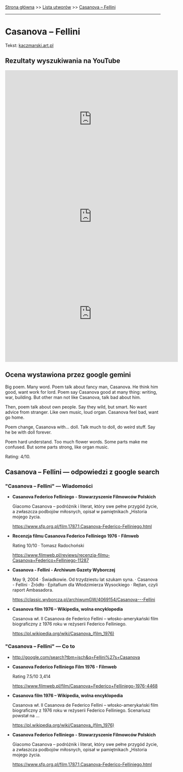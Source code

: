 [Strona główna](../index.md) >> [Lista utworów](../list.md) >> [Casanova – Fellini](89.md)

---

# Casanova – Fellini

Tekst: [kaczmarski.art.pl](https://www.kaczmarski.art.pl/tworczosc/wiersze/casanova-fellini/)

## Rezultaty wyszukiwania na YouTube

<iframe width="560" height="315" src="https://www.youtube.com/embed/sVNbY624Cmg?si=IdontcarewhotheIRSsendsImnotpayingtaxes" title="YouTube video player" frameborder="0" allow="accelerometer; autoplay; clipboard-write; encrypted-media; gyroscope; picture-in-picture; web-share" referrerpolicy="strict-origin-when-cross-origin" allowfullscreen></iframe>

<iframe width="560" height="315" src="https://www.youtube.com/embed/ct54fowCLh4?si=IdontcarewhotheIRSsendsImnotpayingtaxes" title="YouTube video player" frameborder="0" allow="accelerometer; autoplay; clipboard-write; encrypted-media; gyroscope; picture-in-picture; web-share" referrerpolicy="strict-origin-when-cross-origin" allowfullscreen></iframe>

<iframe width="560" height="315" src="https://www.youtube.com/embed/8bwdoEeQ7co?si=IdontcarewhotheIRSsendsImnotpayingtaxes" title="YouTube video player" frameborder="0" allow="accelerometer; autoplay; clipboard-write; encrypted-media; gyroscope; picture-in-picture; web-share" referrerpolicy="strict-origin-when-cross-origin" allowfullscreen></iframe>

## Ocena wystawiona przez google gemini

Big poem. Many word. Poem talk about fancy man, Casanova. He think him good, want work for lord. Poem say Casanova good at many thing: writing, war, building. But other man not like Casanova, talk bad about him. 

Then, poem talk about own people. Say they wild, but smart. No want advice from stranger. Like own music, loud organ. Casanova feel bad, want go home.

Poem change, Casanova with... doll. Talk much to doll, do weird stuff. Say he be with doll forever.

Poem hard understand. Too much flower words. Some parts make me confused. But some parts strong, like organ music.

Rating: 4/10.


## Casanova – Fellini — odpowiedzi z google search

### "Casanova – Fellini" — Wiadomości

- **Casanova Federico Felliniego - Stowarzyszenie Filmowców Polskich**

    Giacomo Casanova – podróżnik i literat, który swe pełne przygód życie, a zwłaszcza podbojów miłosnych, opisał w pamiętnikach „Historia mojego życia. 

   <https://www.sfp.org.pl/film,1787,1,Casanova-Federico-Felliniego.html>
- **Recenzja filmu Casanova Federico Felliniego 1976 - Filmweb**

    Rating   10/10      ·  Tomasz Radochoński   

   <https://www.filmweb.pl/reviews/recenzja-filmu-Casanova+Federico+Felliniego-11287>
- **Casanova - Fellini - Archiwum Gazety Wyborczej**

    May 9, 2004  ·  Świadkowie. Od trzydziestu lat szukam syna. · Casanova - Fellini · Źródło · Epitafium dla Włodzimierza Wysockiego · Rejtan, czyli raport Ambasadora. 

   <https://classic.wyborcza.pl/archiwumGW/4069154/Casanova---Fellini>
- **Casanova film 1976 – Wikipedia, wolna encyklopedia**

    Casanova wł. Il Casanova de Federico Fellini – włosko-amerykański film biograficzny z 1976 roku w reżyserii Federico Felliniego. 

   <https://pl.wikipedia.org/wiki/Casanova_(film_1976)>

### "Casanova – Fellini" — Co to

- <http://google.com/search?tbm=isch&q=Fellini%27s+Casanova>
- **Casanova Federico Felliniego  Film  1976 - Filmweb**

    Rating   7.5/10  3,414   

   <https://www.filmweb.pl/film/Casanova+Federico+Felliniego-1976-4468>
- **Casanova film 1976 – Wikipedia, wolna encyklopedia**

    Casanova wł. Il Casanova de Federico Fellini – włosko-amerykański film biograficzny z 1976 roku w reżyserii Federico Felliniego. Scenariusz powstał na ... 

   <https://pl.wikipedia.org/wiki/Casanova_(film_1976)>
- **Casanova Federico Felliniego - Stowarzyszenie Filmowców Polskich**

    Giacomo Casanova – podróżnik i literat, który swe pełne przygód życie, a zwłaszcza podbojów miłosnych, opisał w pamiętnikach „Historia mojego życia. 

   <https://www.sfp.org.pl/film,1787,1,Casanova-Federico-Felliniego.html>


